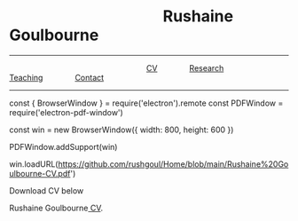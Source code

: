 
<h1> &emsp; &emsp; &emsp; &emsp; &emsp; &emsp;  &emsp; &emsp; Rushaine Goulbourne</h1>
<hr>
 &emsp; &emsp; &emsp;  &emsp; &emsp;&emsp; &emsp; &emsp; &emsp;  &emsp; &emsp; &emsp; &emsp; &emsp;  <a href="CV-page1.html">CV</a>  &emsp; &emsp; &emsp;   <a href="research-page2.html">Research</a> &emsp;  &emsp; &emsp;    <a href="teaching-page3.html">Teaching</a>  &emsp; &emsp; &emsp;  <a href="contact-page4.html">Contact</a>
<hr>


const { BrowserWindow } = require('electron').remote
const PDFWindow = require('electron-pdf-window')

const win = new BrowserWindow({ width: 800, height: 600 })

PDFWindow.addSupport(win)

win.loadURL(https://github.com/rushgoul/Home/blob/main/Rushaine%20Goulbourne-CV.pdf')


<p>
 Download CV below 
</p>

<p> Rushaine Goulbourne<a href="https://github.com/rushgoul/Home/raw/main/Rushaine%20Goulbourne-CV.pdf"> CV</a>.</p>


